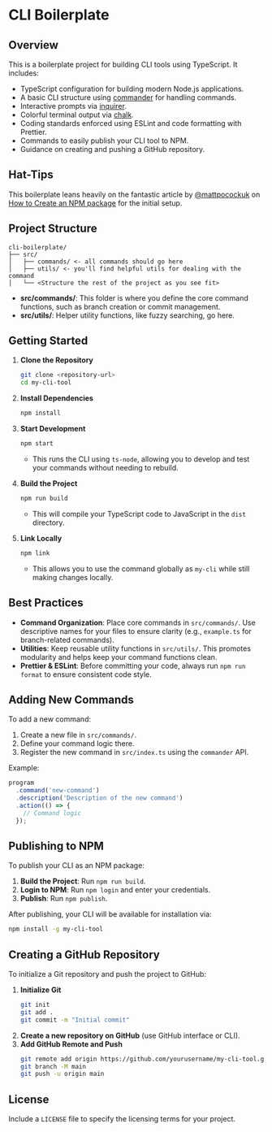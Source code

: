 # CLI Boilerplate

## Overview

This is a boilerplate project for building CLI tools using TypeScript. It includes:

- TypeScript configuration for building modern Node.js applications.
- A basic CLI structure using [commander](https://github.com/tj/commander.js) for handling commands.
- Interactive prompts via [inquirer](https://github.com/SBoudrias/Inquirer.js).
- Colorful terminal output via [chalk](https://github.com/chalk/chalk).
- Coding standards enforced using ESLint and code formatting with Prettier.
- Commands to easily publish your CLI tool to NPM.
- Guidance on creating and pushing a GitHub repository.

## Hat-Tips

This boilerplate leans heavily on the fantastic article by [@mattpocockuk](https://x.com/mattpocockuk) on [How to Create an NPM package](https://www.totaltypescript.com/how-to-create-an-npm-package) for the initial setup.

## Project Structure

```text
cli-boilerplate/
├── src/
│   ├── commands/ <- all commands should go here
│   ├── utils/ <- you'll find helpful utils for dealing with the command
│   └── <Structure the rest of the project as you see fit>
```

- **src/commands/**: This folder is where you define the core command functions, such as branch creation or commit management.
- **src/utils/**: Helper utility functions, like fuzzy searching, go here.

## Getting Started

1. **Clone the Repository**

   ```bash
   git clone <repository-url>
   cd my-cli-tool
   ```

2. **Install Dependencies**

   ```bash
   npm install
   ```

3. **Start Development**

   ```bash
   npm start
   ```

   - This runs the CLI using `ts-node`, allowing you to develop and test your commands without needing to rebuild.

4. **Build the Project**

   ```bash
   npm run build
   ```

   - This will compile your TypeScript code to JavaScript in the `dist` directory.

5. **Link Locally**
   ```bash
   npm link
   ```
   - This allows you to use the command globally as `my-cli` while still making changes locally.

## Best Practices

- **Command Organization**: Place core commands in `src/commands/`. Use descriptive names for your files to ensure clarity (e.g., `example.ts` for branch-related commands).
- **Utilities**: Keep reusable utility functions in `src/utils/`. This promotes modularity and helps keep your command functions clean.
- **Prettier & ESLint**: Before committing your code, always run `npm run format` to ensure consistent code style.

## Adding New Commands

To add a new command:

1. Create a new file in `src/commands/`.
2. Define your command logic there.
3. Register the new command in `src/index.ts` using the `commander` API.

Example:

```typescript
program
  .command('new-command')
  .description('Description of the new command')
  .action(() => {
    // Command logic
  });
```

## Publishing to NPM

To publish your CLI as an NPM package:

1. **Build the Project**: Run `npm run build`.
2. **Login to NPM**: Run `npm login` and enter your credentials.
3. **Publish**: Run `npm publish`.

After publishing, your CLI will be available for installation via:

```bash
npm install -g my-cli-tool
```

## Creating a GitHub Repository

To initialize a Git repository and push the project to GitHub:

1. **Initialize Git**
   ```bash
   git init
   git add .
   git commit -m "Initial commit"
   ```
2. **Create a new repository on GitHub** (use GitHub interface or CLI).
3. **Add GitHub Remote and Push**
   ```bash
   git remote add origin https://github.com/yourusername/my-cli-tool.git
   git branch -M main
   git push -u origin main
   ```

## License

Include a `LICENSE` file to specify the licensing terms for your project.
